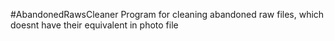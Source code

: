 #AbandonedRawsCleaner
Program for cleaning abandoned raw files, which doesnt have their equivalent in photo file